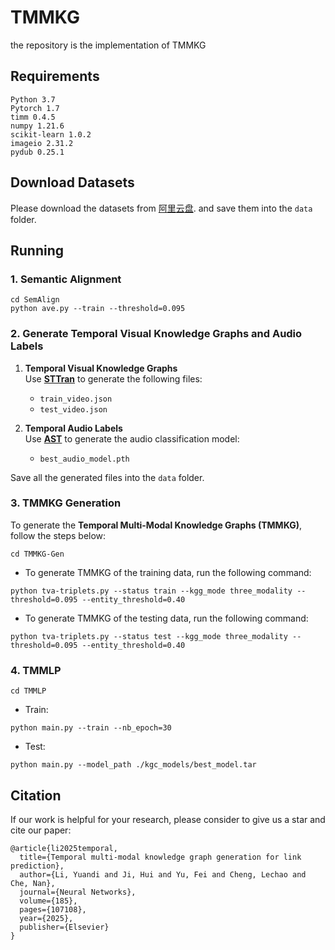 # TMMKG
the repository is the implementation of TMMKG
## Requirements
```
Python 3.7
Pytorch 1.7
timm 0.4.5
numpy 1.21.6
scikit-learn 1.0.2
imageio 2.31.2
pydub 0.25.1
```
## Download Datasets
Please download the datasets from [阿里云盘](https://www.alipan.com/s/939eFaK2ygg). and save them into the `data` folder.
## Running
### 1. Semantic Alignment
```
cd SemAlign
python ave.py --train --threshold=0.095
```

### 2. Generate Temporal Visual Knowledge Graphs and Audio Labels
1. **Temporal Visual Knowledge Graphs**  
   Use  **[STTran](https://github.com/yrcong/STTran)** to generate the following files:
   - `train_video.json`
   - `test_video.json`

2. **Temporal Audio Labels**  
   Use **[AST](https://github.com/YuanGongND/ast)** to generate the audio classification model:
   - `best_audio_model.pth`
     
Save all the generated files into the `data` folder.

### 3. TMMKG Generation

To generate the **Temporal Multi-Modal Knowledge Graphs (TMMKG)**, follow the steps below:

```
cd TMMKG-Gen
```
* To generate TMMKG of the training data, run the following command:
```
python tva-triplets.py --status train --kgg_mode three_modality --threshold=0.095 --entity_threshold=0.40
```
* To generate TMMKG of the testing data, run the following command:
```
python tva-triplets.py --status test --kgg_mode three_modality --threshold=0.095 --entity_threshold=0.40
```
### 4. TMMLP
```
cd TMMLP
```
* Train:
```
python main.py --train --nb_epoch=30
```
* Test:
```
python main.py --model_path ./kgc_models/best_model.tar
```
## Citation
If our work is helpful for your research, please consider to give us a star and cite our paper:
```script
@article{li2025temporal,
  title={Temporal multi-modal knowledge graph generation for link prediction},
  author={Li, Yuandi and Ji, Hui and Yu, Fei and Cheng, Lechao and Che, Nan},
  journal={Neural Networks},
  volume={185},
  pages={107108},
  year={2025},
  publisher={Elsevier}
}
```
